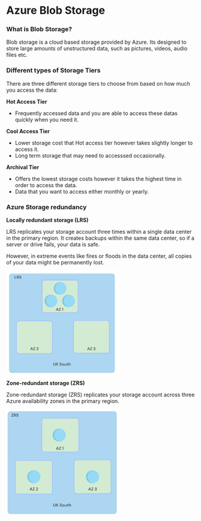 # Azure Blob Storage 

### What is Blob Storage?

Blob storage is a cloud based storage provided by Azure. Its designed to store large amounts of unstructured data, such as pictures, videos, audio files etc. 

### Different types of Storage Tiers

There are three different storage tiers to choose from based on how much you access the data:

**Hot Access Tier**
- Frequently accessed data and you are able to access these datas quickly when you need it. 

**Cool Access Tier**
- Lower storage cost that Hot access tier however takes slightly longer to access it. 
- Long term storage that may need to accesssed occasionally. 

**Archival Tier**
- Offers the lowest storage costs however it takes the highest time in order to access the data. 
- Data that you want to access either monthly or yearly. 

### Azure Storage redundancy

**Locally redundant storage (LRS)**

LRS replicates your storage account three times within a single data center in the primary region.
It creates backups within the same data center, so if a server or drive fails, your data is safe. 

However, in extreme events like fires or floods in the data center, all copies of your data might be permanently lost.

<img src="images/lrs (2).png" width="300"/>

**Zone-redundant storage (ZRS)**

Zone-redundant storage (ZRS) replicates your storage account across three Azure availability zones in the primary region. 

<img src="images/zrs.png" width="300"/>